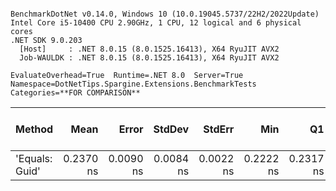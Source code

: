 ```

BenchmarkDotNet v0.14.0, Windows 10 (10.0.19045.5737/22H2/2022Update)
Intel Core i5-10400 CPU 2.90GHz, 1 CPU, 12 logical and 6 physical cores
.NET SDK 9.0.203
  [Host]     : .NET 8.0.15 (8.0.1525.16413), X64 RyuJIT AVX2
  Job-WAULDK : .NET 8.0.15 (8.0.1525.16413), X64 RyuJIT AVX2

EvaluateOverhead=True  Runtime=.NET 8.0  Server=True  
Namespace=DotNetTips.Spargine.Extensions.BenchmarkTests  Categories=**FOR COMPARISON**  

```
| Method         | Mean      | Error     | StdDev    | StdErr    | Min       | Q1        | Median    | Q3        | Max       | Op/s            | CI99.9% Margin | Iterations | Kurtosis | MValue | Skewness | Rank | LogicalGroup | Baseline | Code Size | Exceptions | Completed Work Items | Lock Contentions | Allocated |
|--------------- |----------:|----------:|----------:|----------:|----------:|----------:|----------:|----------:|----------:|----------------:|---------------:|-----------:|---------:|-------:|---------:|-----:|------------- |--------- |----------:|-----------:|---------------------:|-----------------:|----------:|
| &#39;Equals: Guid&#39; | 0.2370 ns | 0.0090 ns | 0.0084 ns | 0.0022 ns | 0.2222 ns | 0.2317 ns | 0.2378 ns | 0.2437 ns | 0.2495 ns | 4,219,884,411.8 |       7.499 ns |      15.00 |    1.762 |  2.571 |  -0.2406 |    1 | *            | No       |      42 B |          - |                    - |                - |         - |
